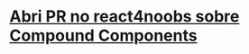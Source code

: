 # [Abri PR no react4noobs sobre Compound Components](https://github.com/he4rt/react4noobs/pull/116)
